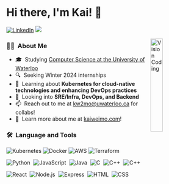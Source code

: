 # Hi there, I'm Kai! 👋

[![LinkedIn](https://img.shields.io/badge/kai--wei--mo-2867B2?style=for-the-badge&logo=Linkedin&logoColor=white&link=https://www.linkedin.com/in/kai-wei-mo/)](https://www.linkedin.com/in/kai-wei-mo/)
![](https://visitor-badge.glitch.me/badge?page_id=kai-wei-mo.kai-wei-mo)

<img align="right" alt="Vision Coding" width="25%" src="https://media.giphy.com/media/iIZO5d4IfSa0nkyLju/giphy.gif"/>

### 🧑‍💻 &nbsp;About Me

-   🎓 &nbsp;Studying <a href="https://uwaterloo.ca/future-students/programs/computer-science">Computer Science at the University of Waterloo</a>
-   🔍 &nbsp;Seeking Winter 2024 internships
-   🌱 &nbsp;Learning about **Kubernetes for cloud-native technologies and enhancing DevOps practices**
-   🤔 &nbsp;Looking into **SRE/Infra, DevOps, and Backend**
-   📫 &nbsp;Reach out to me at [kw2mo@uwaterloo.ca](mailto:kw2mo@uwaterloo.ca) for collabs!
-   🎹 &nbsp;Learn more about me at [kaiweimo.com](https://kaiweimo.com/)!

<!-- - 📄 &nbsp;Check out my [Resume](https://drive.google.com/file/d/xxxxxxxxxxxxxxxxxxxxxxxxxxxxxxxxx/) -->

### 🛠 &nbsp;Language and Tools

<!-- https://github.com/simple-icons/simple-icons/blob/develop/slugs.md -->

![Kubernetes](https://img.shields.io/badge/-Kubernetes-05122A?style=flat&logo=kubernetes)
![Docker](https://img.shields.io/badge/-Docker-05122A?style=flat&logo=docker)
![AWS](https://img.shields.io/badge/-AWS-05122A?style=flat&logo=amazonaws&logoColor=F79400)
![Terraform](https://img.shields.io/badge/-Terraform-05122A?style=flat&logo=terraform&logoColor=594CDE)

![Python](https://img.shields.io/badge/-Python-05122A?style=flat&logo=python)&nbsp;
![JavaScript](https://img.shields.io/badge/-JavaScript-05122A?style=flat&logo=javascript)&nbsp;
![Java](https://img.shields.io/badge/-Java-05122A?style=flat&logo=java&logoColor=FFA518)&nbsp;
![C](https://img.shields.io/badge/-C-05122A?style=flat&logo=C)&nbsp;
![C++](https://img.shields.io/badge/-C++-05122A?style=flat&logo=cplusplus&logoColor=6295CB)&nbsp;
![C++](https://img.shields.io/badge/-Bash-05122A?style=flat&logo=gnubash)&nbsp;

![React](https://img.shields.io/badge/-React-05122A?style=flat&logo=react)&nbsp;
![Node.js](https://img.shields.io/badge/-Node.js-05122A?style=flat&logo=nodedotjs)&nbsp;
![Express](https://img.shields.io/badge/-Express.js-05122A?style=flat&logo=express)&nbsp;
![HTML](https://img.shields.io/badge/-HTML-05122A?style=flat&logo=HTML5)&nbsp;
![CSS](https://img.shields.io/badge/-CSS-05122A?style=flat&logo=CSS3&logoColor=1572B6)&nbsp;
<!-- 
### 📈 My GitHub Stats:

<p align="center">
<a href="https://github.com/kai-wei-mo">
  <img height="180em" src="https://github-readme-stats.vercel.app/api/top-langs/?username=kai-wei-mo&theme=prussian&hide_border=true"/>
  &nbsp;&nbsp;&nbsp;&nbsp;
  <img height="180em" src="https://github-readme-stats.vercel.app/api?username=kai-wei-mo&count_private=true&hide=stars&show_icons=true&theme=prussian&hide_border=true"/>
</a>
</p>
<p align="center">
  <a>
    <img align="center" src="https://github-readme-streak-stats.herokuapp.com/?user=kai-wei-mo&theme=prussian&hide_border=true"/>
  </a>
</p> -->
